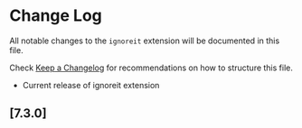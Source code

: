 # Change Log

All notable changes to the `ignoreit` extension will be documented in this file.

Check [Keep a Changelog](http://keepachangelog.com/) for recommendations on how to structure this file.

- Current release of ignoreit extension

## [7.3.0]
